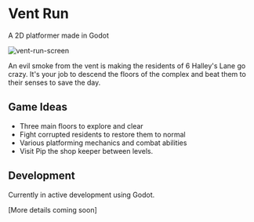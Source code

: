 # Vent Run

A 2D platformer made in Godot

![vent-run-screen](https://github.com/user-attachments/assets/3906a169-0a9b-41f0-af71-cd20f8d2ad72)

An evil smoke from the vent is making the residents of 6 Halley's Lane go crazy. It's your job to descend the floors of the complex and beat them to their senses to save the day.

## Game Ideas
- Three main floors to explore and clear
- Fight corrupted residents to restore them to normal
- Various platforming mechanics and combat abilities
- Visit Pip the shop keeper between levels.

## Development
Currently in active development using Godot.

[More details coming soon] 
